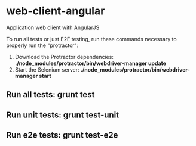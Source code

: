 web-client-angular
==================
Application web client with AngularJS

>
To run all tests or just E2E testing, run these commands necessary to properly run the "protractor":
  1. Download the Protractor dependencies: <b>./node_modules/protractor/bin/webdriver-manager update</b>
  2. Start the Selenium server: <b>./node_modules/protractor/bin/webdriver-manager start</b>


Run all tests: <b>grunt test</b>
---

Run unit tests: <b>grunt test-unit</b>
---

Run e2e tests: <b>grunt test-e2e</b>
---
